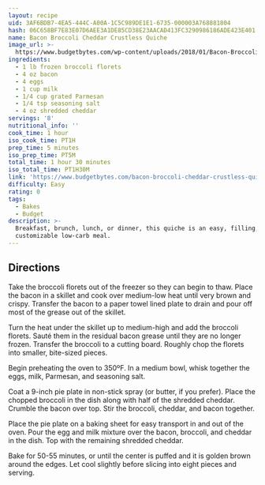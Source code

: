 ```yaml
---
layout: recipe
uid: 3AF6BDB7-4EA5-444C-A00A-1C5C989DE1E1-6735-000003A768881804
hash: 06C658BF7E83E07D6AEE3A1DE85CD38E23AACAD413FC3290986186ADE423E401
name: Bacon Broccoli Cheddar Crustless Quiche
image_url: >-
  https://www.budgetbytes.com/wp-content/uploads/2018/01/Bacon-Broccoli-Cheddar-Crustless-Quiche-V-1-300x400.jpg
ingredients:
  - 1 lb frozen broccoli florets
  - 4 oz bacon
  - 4 eggs
  - 1 cup milk
  - 1/4 cup grated Parmesan
  - 1/4 tsp seasoning salt
  - 4 oz shredded cheddar
servings: '8'
nutritional_info: ''
cook_time: 1 hour
iso_cook_time: PT1H
prep_time: 5 minutes
iso_prep_time: PT5M
total_time: 1 hour 30 minutes
iso_total_time: PT1H30M
link: 'https://www.budgetbytes.com/bacon-broccoli-cheddar-crustless-quiche/'
difficulty: Easy
rating: 0
tags:
  - Bakes
  - Budget
description: >-
  Breakfast, brunch, lunch, or dinner, this quiche is an easy, filling, and
  customizable low-carb meal.
---
```

## Directions

Take the broccoli florets out of the freezer so they can begin to thaw. Place the bacon in a skillet and cook over medium-low heat until very brown and crispy. Transfer the bacon to a paper towel lined plate to drain and pour off most of the grease out of the skillet.

Turn the heat under the skillet up to medium-high and add the broccoli florets. Sauté them in the residual bacon grease until they are no longer frozen. Transfer the broccoli to a cutting board. Roughly chop the florets into smaller, bite-sized pieces.

Begin preheating the oven to 350ºF. In a medium bowl, whisk together the eggs, milk, Parmesan, and seasoning salt.

Coat a 9-inch pie plate in non-stick spray (or butter, if you prefer). Place the chopped broccoli in the dish along with half of the shredded cheddar. Crumble the bacon over top. Stir the broccoli, cheddar, and bacon together.

Place the pie plate on a baking sheet for easy transport in and out of the oven. Pour the egg and milk mixture over the bacon, broccoli, and cheddar in the dish. Top with the remaining shredded cheddar.

Bake for 50-55 minutes, or until the center is puffed and it is golden brown around the edges. Let cool slightly before slicing into eight pieces and serving.
